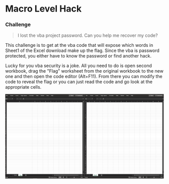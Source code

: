 # Macro Level Hack

### Challenge
> I lost the vba project password. Can you help me recover my code?

This challenge is to get at the vba code that will expose which words in Sheet1 of the Excel download make up the flag. Since the vba is password protected, you either have to know the password or find another hack.  

Lucky for you vba security is a joke. All you need to do is open second workbook, drag the "Flag" worksheet from the original workbook to the new one and then open the code editor (Alt+F11). From there you can modify the code to reveal the flag or you can just read the code and go look at the appropriate cells.    

 ![](macrolevelhack.gif)